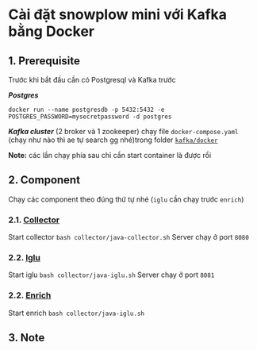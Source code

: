 # Cài đặt snowplow mini với Kafka bằng Docker

## 1. Prerequisite
Trước khi bắt đầu cần có Postgresql và Kafka trước

***Postgres***
```
docker run --name postgresdb -p 5432:5432 -e POSTGRES_PASSWORD=mysecretpassword -d postgres
```

***Kafka cluster*** (2 broker và 1 zookeeper)
chạy file `docker-compose.yaml` (chạy như nào thì ae tự search gg nhé)trong folder [`kafka/docker`](./kafka/docker/)


**Note:** các lần chạy phía sau chỉ cần start container là được rồi

## 2. Component
Chạy các component theo đúng thứ tự nhé (`iglu` cần chạy trước `enrich`)

### 2.1. [Collector](https://docs.snowplow.io/docs/pipeline-components-and-applications/stream-collector/setup/) 

Start collector ```bash collector/java-collector.sh```
Server chạy ở port `8080`

### 2.2. [Iglu](https://docs.snowplow.io/docs/pipeline-components-and-applications/iglu/iglu-repositories/iglu-server/setup/)

Start iglu ```bash collector/java-iglu.sh```
Server chạy ở port `8081`

### 2.2. [Enrich](https://docs.snowplow.io/docs/pipeline-components-and-applications/enrichment-components/enrich-kafka/)

Start enrich ```bash collector/java-iglu.sh```

## 3. Note

